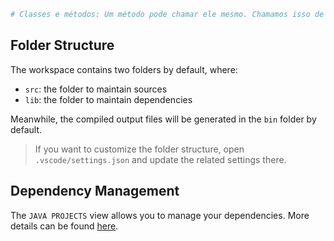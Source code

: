 
````python
# Classes e métodos: Um método pode chamar ele mesmo. Chamamos isso de recursão. Você pode resolver a série de Fibonacci usando um método que chama ele mesmo. O objetivo é você criar uma classe, que possa ser usada da seguinte maneira: Fibonacci fibonacci = new Fibonacci(); for (int i = 1; i <= 6; i++) { int resultado = fibonacci.calculaFibonacci(i); System.out.println(resultado);} Aqui imprimirá a sequência de Fibonacci até a sexta posição, isto é: 1, 1, 2, 3, 5, 8.
````

## Folder Structure

The workspace contains two folders by default, where:

- `src`: the folder to maintain sources
- `lib`: the folder to maintain dependencies

Meanwhile, the compiled output files will be generated in the `bin` folder by default.

> If you want to customize the folder structure, open `.vscode/settings.json` and update the related settings there.

## Dependency Management

The `JAVA PROJECTS` view allows you to manage your dependencies. More details can be found [here](https://github.com/microsoft/vscode-java-dependency#manage-dependencies).
